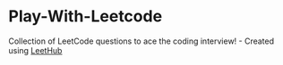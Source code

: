 # Play-With-Leetcode
Collection of LeetCode questions to ace the coding interview! - Created using [LeetHub](https://github.com/QasimWani/LeetHub)
